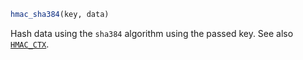 ```julia
hmac_sha384(key, data)
```

Hash data using the `sha384` algorithm using the passed key. See also [`HMAC_CTX`](@ref).
